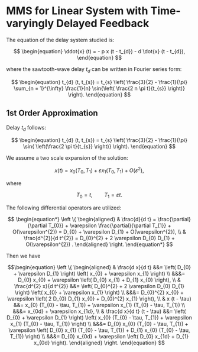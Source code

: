 <!--
 * @Author: CTC 2801320287@qq.com
 * @Date: 2024-04-15 22:12:16
 * @LastEditors: CTC 2801320287@qq.com
 * @LastEditTime: 2024-04-15 22:48:16
 * @Description: 
 * 
 * Copyright (c) 2024 by ${git_name_email}, All Rights Reserved. 
-->
# MMS for Linear System with Time-varyingly Delayed Feedback

The equation of the delay system studied is:

$$
\begin{equation}
    \ddot{x} (t) = - p x (t - t_{d}) - d \dot{x} (t - t_{d}),
\end{equation}
$$

where the sawtooth-wave delay $t_{d}$ can be written in Fourier series form:

$$
\begin{equation}
    t_{d} (t, t_{s}) = t_{s} \left( \frac{3}{2} - \frac{1}{\pi} \sum_{n = 1}^{\infty} \frac{1}{n} \sin{\left( \frac{2 n \pi t}{t_{s}} \right)} \right).
\end{equation}
$$

## 1st Order Approximation

Delay $t_{d}$ follows:

$$
\begin{equation}
    t_{d} (t, t_{s}) = t_{s} \left( \frac{3}{2} - \frac{1}{\pi} \sin{ \left(\frac{2 \pi t}{t_{s}} \right)} \right).
\end{equation}
$$

We assume a two scale expansion of the solution:

$$
\begin{equation}
    x(t) = x_{0} (T_{0}, T_{1}) + \varepsilon x_{1} (T_{0}, T_{1}) + O(\varepsilon^{2}),
\end{equation}
$$

where

$$
\begin{equation*}
    T_{0} = t, \qquad T_{1} = \varepsilon t.
\end{equation*}
$$

The following differential operators are utilized:

$$
\begin{equation*}
    \left \{ \begin{aligned}
        & \frac{d}{d t} = \frac{\partial}{\partial T_{0}} + \varepsilon \frac{\partial}{\partial T_{1}} + O(\varepsilon^{2}) = D_{0} + \varepsilon D_{1} + O(\varepsilon^{2}), \\
        & \frac{d^{2}}{d t^{2}} = D_{0}^{2} + 2 \varepsilon D_{0} D_{1} + O(\varepsilon^{2}) .
    \end{aligned} \right.
\end{equation*}
$$

Then we have

$$\begin{equation}
    \left \{ \begin{aligned}
        & \frac{d x}{d t} &&= \left( D_{0} + \varepsilon D_{1} \right) \left( x_{0} + \varepsilon x_{1} \right) \\
        &&&= D_{0} x_{0} + \varepsilon \left( D_{0} x_{1} + D_{1} x_{0} \right), \\
        & \frac{d^{2} x}{d t^{2}} &&= \left( D_{0}^{2} + 2 \varepsilon D_{0} D_{1} \right) \left( x_{0} + \varepsilon x_{1} \right) \\
        &&&= D_{0}^{2} x_{0} + \varepsilon \left( 2 D_{0} D_{1} x_{0} + D_{0}^{2} x_{1} \right), \\
        & x (t - \tau) &&= x_{0} (T_{0} - \tau, T_{1}) + \varepsilon x_{1} (T_{0} - \tau, T_{1}) \\
        &&&= x_{0d} + \varepsilon x_{1d}, \\
        & \frac{d x}{d t} (t - \tau) &&= \left( D_{0} + \varepsilon D_{1} \right) \left( x_{0} (T_{0} - \tau, T_{1}) + \varepsilon x_{1} (T_{0} - \tau, T_{1}) \right) \\
        &&&= D_{0} x_{0} (T_{0} - \tau, T_{1}) + \varepsilon \left( D_{0} x_{1} (T_{0} - \tau, T_{1}) + D_{1} x_{0} (T_{0} - \tau, T_{1}) \right) \\
        &&&= D_{0} x_{0d} + \varepsilon \left( D_{0} x_{1d} + D_{1} x_{0d} \right).
    \end{aligned} \right.
\end{equation}
$$
